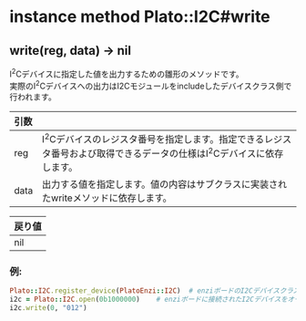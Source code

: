 # instance method Plato::I2C#write

## write(reg, data) -> nil

I<sup>2</sup>Cデバイスに指定した値を出力するための雛形のメソッドです。  
実際のI<sup>2</sup>Cデバイスへの出力はI2Cモジュールをincludeしたデバイスクラス側で行われます。

|引数||
|:--|:--|
|reg|I<sup>2</sup>Cデバイスのレジスタ番号を指定します。指定できるレジスタ番号および取得できるデータの仕様はI<sup>2</sup>Cデバイスに依存します。|
|data|出力する値を指定します。値の内容はサブクラスに実装されたwriteメソッドに依存します。|

|戻り値|
|:--|
|nil|

### 例:
```Ruby
Plato::I2C.register_device(PlatoEnzi::I2C)  # enziボードのI2Cデバイスクラスを登録します
i2c = Plato::I2C.open(0b1000000)    # enziボードに接続されたI2Cデバイスをオープンします
i2c.write(0, "012")
```
